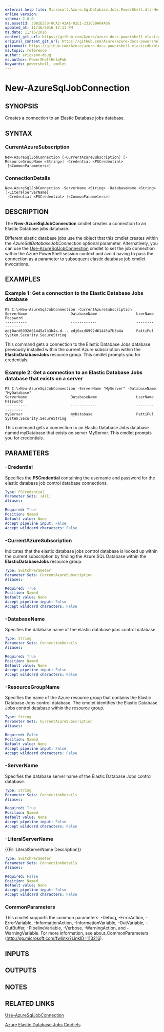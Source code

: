 ```yaml
---
external help file: Microsoft.Azure.SqlDatabase.Jobs.PowerShell.dll-Help.xml
online version:
schema: 2.0.0
ms.assetid: 3B81E55B-8CA2-42A1-92E1-231C3BA04A06
updated_at: 11/16/2016 17:11 PM
ms.date: 11/16/2016
content_git_url: https://github.com/Azure/azure-docs-powershell-elasticdb/blob/master/ElasticDB/ElasticDatabaseJobs/v0.8.33/New-AzureSqlJobConnection.md
original_content_git_url: https://github.com/Azure/azure-docs-powershell-elasticdb/blob/master/ElasticDB/ElasticDatabaseJobs/v0.8.33/New-AzureSqlJobConnection.md
gitcommit: https://github.com/Azure/azure-docs-powershell-elasticdb/blob/b6a4e720f68675b3b0e9f6aa6be6e55d3ebdc390
ms.topic: reference
author: erickson-doug
ms.author: PowerShellHelpPub
keywords: powershell, cmdlet
---
```


# New-AzureSqlJobConnection

## SYNOPSIS
Creates a connection to an Elastic Database jobs database.

## SYNTAX

### CurrentAzureSubscription
```
New-AzureSqlJobConnection [-CurrentAzureSubscription] [-ResourceGroupName <String>] -Credential <PSCredential>
 [<CommonParameters>]
```

### ConnectionDetails
```
New-AzureSqlJobConnection -ServerName <String> -DatabaseName <String> [-LiteralServerName]
 -Credential <PSCredential> [<CommonParameters>]
```

## DESCRIPTION
The **New-AzureSqlJobConnection** cmdlet creates a connection to an Elastic Database jobs database.

Different elastic database jobs use the object that this cmdlet creates within the *AzureSqlDatabaseJobConnection* optional parameter.
Alternatively, you can use the [Use-AzureSqlJobConnection](./Use-AzureSqlJobConnection.md) cmdlet to set the job connection within the Azure PowerShell session context and avoid having to pass the connection as a parameter to subsequent elastic database job cmdlet invocations.

## EXAMPLES

### Example 1: Get a connection to the Elastic Database Jobs database
```
PS C:\>New-AzureSqlJobConnection -CurrentAzureSubscription
ServerName                    DatabaseName                  UserName                                           Password
----------                    ------------                  --------                                           --------
edj0acd6992d61445a7b3b4a.d... edj0acd6992d61445a7b3b4a      PattiFul                         System.Security.SecureString
```

This command gets a connection to the Elastic Database Jobs database previously installed within the current Azure subscription within the __ElasticDatabaseJobs__ resource group.
This cmdlet prompts you for credentials.

### Example 2: Get a connection to an Elastic Database Jobs database that exists on a server
```
PS C:\>New-AzureSqlJobConnection -ServerName "MyServer" -DatabaseName "MyDatabase"
ServerName                    DatabaseName                  UserName                                           Password
----------                    ------------                  --------                                           --------
myServer                      myDatabase                    PattiFul                         System.Security.SecureString
```

This command gets a connection to an Elastic Database Jobs database named myDatabase that exists on server MyServer.
This cmdlet prompts you for credentials.

## PARAMETERS

### -Credential
Specifies the **PSCredential** containing the username and password for the elastic database job control database connections.

```yaml
Type: PSCredential
Parameter Sets: (All)
Aliases:

Required: True
Position: Named
Default value: None
Accept pipeline input: False
Accept wildcard characters: False
```

### -CurrentAzureSubscription
Indicates that the elastic database jobs control database is looked up within the current subscription by finding the Azure SQL Database within the __ElasticDatabaseJobs__ resource group.

```yaml
Type: SwitchParameter
Parameter Sets: CurrentAzureSubscription
Aliases:

Required: True
Position: Named
Default value: None
Accept pipeline input: False
Accept wildcard characters: False
```

### -DatabaseName
Specifies the database name of the elastic database jobs control database.

```yaml
Type: String
Parameter Sets: ConnectionDetails
Aliases:

Required: True
Position: Named
Default value: None
Accept pipeline input: False
Accept wildcard characters: False
```

### -ResourceGroupName
Specifies the name of the Azure resource group that contains the Elastic Database Jobs control database.
The cmdlet identifies the Elastic Database Jobs control database within the resource group.

```yaml
Type: String
Parameter Sets: CurrentAzureSubscription
Aliases:

Required: False
Position: Named
Default value: None
Accept pipeline input: False
Accept wildcard characters: False
```

### -ServerName
Specifies the database server name of the Elastic Database Jobs control database.

```yaml
Type: String
Parameter Sets: ConnectionDetails
Aliases:

Required: True
Position: Named
Default value: None
Accept pipeline input: False
Accept wildcard characters: False
```

### -LiteralServerName
{{Fill LiteralServerName Description}}

```yaml
Type: SwitchParameter
Parameter Sets: ConnectionDetails
Aliases:

Required: False
Position: Named
Default value: None
Accept pipeline input: False
Accept wildcard characters: False
```

### CommonParameters
This cmdlet supports the common parameters: -Debug, -ErrorAction, -ErrorVariable, -InformationAction, -InformationVariable, -OutVariable, -OutBuffer, -PipelineVariable, -Verbose, -WarningAction, and -WarningVariable. For more information, see about_CommonParameters (http://go.microsoft.com/fwlink/?LinkID=113216).

## INPUTS

## OUTPUTS

## NOTES

## RELATED LINKS

[Use-AzureSqlJobConnection](./Use-AzureSqlJobConnection.md)

[Azure Elastic Database Jobs Cmdlets](./ElasticDatabaseJobs.md)
